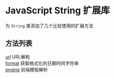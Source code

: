 # JavaScript String 扩展库

为 `String` 类添加了几个比较使用的扩展方法

## 方法列表
[url](https://github.com/jiangbai333/Common-tools/wiki/url "url Wiki") URL解构  
[format](https://github.com/jiangbai333/Common-tools/wiki/format "format Wiki") 获取格式化的日期时间字符串  
[engine](https://github.com/jiangbai333/Common-tools/wiki/engine "engine Wiki") 前端模板解析



